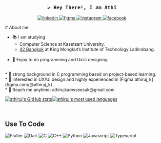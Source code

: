 <!-- Intro  -->
<h3 align="center">
        <samp>&gt; Hey There!, I am
                <b>Athi</b>
        </samp>
</h3>


<p align="center">
 <a href="https://www.linkedin.com/in/athiruj-k" target="_blank">
  <img src="https://img.shields.io/badge/linkedin-%230077B5.svg?style=for-the-badge&logo=linkedin&logoColor=white" alt="linkedin">
 </a> 
 <a href="https://figma.com/@athiruj_k" target="_blank">
  <img src="https://img.shields.io/badge/Figma-F24E1E?style=for-the-badge&logo=figma&logoColor=white" alt="figma" />
 </a> 
 <a href="https://instagram.com/iamathi._" target="_blank">
  <img src="https://img.shields.io/badge/Instagram-fe4164?style=for-the-badge&logo=instagram&logoColor=white" alt="instagram" />
 </a> 
 <a href="https://www.facebook.com/profile.php?id=100014282732638" target="_blank">
  <img src="https://img.shields.io/badge/Facebook-20BEFF?&style=for-the-badge&logo=facebook&logoColor=white" alt="facebook"  />
  </a> 
</p>
<!-- About Section -->
 # About me
 
* 📚 I am studying 
  - Computer Science at Kasetsart University.
  - [42 Bangkok](https://www.42bangkok.com/) at King Mongkut’s Institute of Technology Ladkrabang.<br/><br/>
* 📱 Enjoy to do programming and UxUi designing
<br/>
* 💪 strong background in C programming based on project-based learning.
<br/>
* 🎨 interested in UX/UI design and highly experienced in [Figma athiruj_k](figma.com/@athiruj_k)
<br/>
* 📧 Reach me anytime: athirujkaewseesuk@gmail.com

<br/>

[![athiruj's GitHub stats](https://github-readme-stats.vercel.app/api?username=athiruj&count_private=true&show_icons=true&hide=issues&hide_border=true&theme=nightowl)](https://github.com/athiruj?tab=repositories)[![athiruj's most used languages](https://github-readme-stats.vercel.app/api/top-langs/?username=athiruj&layout=compact&hide_border=true&theme=nightowl)](https://github.com/athiruj?tab=repositories) 
 <!-- 💻 My Website for show example my flutter package <br/><br/>
 - website [colorhuentint.web.app](https://colorhuentint.web.app/#/palette)<br/><br/>
 - package [color_hue_n_tint 1.0.2](https://github.com/athiruj/color_scaling/tree/master) -->

<br/>

<!-- ## Use To Design -->
<!-- ![Figma](https://img.shields.io/badge/Figma-F24E1E?style=for-the-badge&logo=figma&logoColor=white) -->
<!-- ![Adobe Illustrator](https://img.shields.io/badge/Illustrator-FF9A00?style=for-the-badge&logo=adobeillustrator&logoColor=white) -->
## Use To Code
![Flutter](https://img.shields.io/badge/Flutter-02569B?style=for-the-badge&logo=flutter&logoColor=white)
![Dart](https://img.shields.io/badge/Dart-0175C2?style=for-the-badge&logo=dart&logoColor=white)
![C](https://img.shields.io/badge/C-A8B9CC?style=for-the-badge&logo=c&logoColor=white)
![C++](https://img.shields.io/badge/C%2B%2B-00599C?style=for-the-badge&logo=cplusplus&logoColor=white)
![Python](https://img.shields.io/badge/Python-3776AB?style=for-the-badge&logo=python&logoColor=white)
![Javascript](https://img.shields.io/badge/Javascript-F0DB4F?style=for-the-badge&labelColor=black&logo=javascript&logoColor=F0DB4F)
![Typescript](https://img.shields.io/badge/Typescript-007acc?style=for-the-badge&labelColor=black&logo=typescript&logoColor=007acc)
<!-- ![Golang](https://img.shields.io/badge/Golang-00ADD8?style=for-the-badge&logo=go&logoColor=white) -->
<!-- ![HTML](https://img.shields.io/badge/HTML5-E34F26?style=for-the-badge&logo=html5&logoColor=white)
![CSS3](https://img.shields.io/badge/CSS3-1572B6?style=for-the-badge&logo=css3&logoColor=white)
![VSCode](https://img.shields.io/badge/Visual_Studio-0078d7?style=for-the-badge&logo=visual%20studio&logoColor=white) -->
<!-- ![Android Studio](https://img.shields.io/badge/Android%20Studio-3DDC84?style=for-the-badge&logo=androidstudio&logoColor=white) -->
<!--![Git](https://img.shields.io/badge/Git-F05032?style=for-the-badge&logo=git&logoColor=white)-->
<!--![React](https://img.shields.io/badge/-React-61DBFB?style=for-the-badge&labelColor=black&logo=react&logoColor=61DBFB)-->
<!--![React Native](https://img.shields.io/badge/React_Native-20232A?style=for-the-badge&logo=react&logoColor=61DAFB)-->
<!--![Next.js](https://img.shields.io/badge/next.js-000000?style=for-the-badge&logo=nextdotjs&logoColor=white)-->
<!--![Nodejs](https://img.shields.io/badge/Nodejs-3C873A?style=for-the-badge&labelColor=black&logo=node.js&logoColor=3C873A)-->
<!--![Express.js](https://img.shields.io/badge/Express.js-000000?style=for-the-badge&logo=express&logoColor=white)-->
<!--![MongoDB](https://img.shields.io/badge/MongoDB-4EA94B?style=for-the-badge&logo=mongodb&logoColor=white)-->
<!--![SASS Badge](https://img.shields.io/badge/Sass-CC6699?style=for-the-badge&logo=sass&logoColor=white)-->
<!--![Ant-Design](https://img.shields.io/badge/AntDesign-0170FE?style=for-the-badge&logo=antdesign&logoColor=white)-->
<!--![Tailwind](https://img.shields.io/badge/Tailwind_CSS-092749?style=for-the-badge&logo=tailwindcss&logoColor=06B6D4&labelColor=000000)-->
<!--![Bootstrap](https://img.shields.io/badge/Bootstrap-563D7C?style=for-the-badge&logo=bootstrap&logoColor=white)-->
<!--![Strapi](https://img.shields.io/badge/strapi-2E7EEA?style=for-the-badge&logo=strapi&logoColor=white)-->
<!--![Markdown](https://img.shields.io/badge/Markdown-000000?style=for-the-badge&logo=markdown&logoColor=white)-->
<!--![Redux](https://img.shields.io/badge/Redux-593D88?style=for-the-badge&logo=redux&logoColor=white)-->
<!--![React Query](https://img.shields.io/badge/-React_Query-FF4154?style=for-the-badge&logo=react%20query&logoColor=white)-->

<br/>

<!--[![trophy](https://github-profile-trophy.vercel.app/?username=athiruj&theme=onestar)](https://github.com/athiruj)-->
